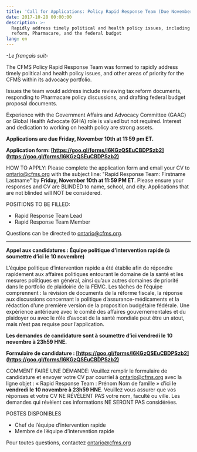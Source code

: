 ```yaml
---
title: 'Call for Applications: Policy Rapid Response Team (Due November 10th)'
date: 2017-10-28 00:00:00
description: >-
  Rapidly address timely political and health policy issues, including tax
  reform, Pharmacare, and the federal budget
lang: en
---
```



*-Le fran&ccedil;ais suit-*

The CFMS Policy Rapid Response Team was formed to rapidly address timely political and health policy issues, and other areas of priority for the CFMS within its advocacy portfolio.

Issues the team would address include reviewing tax reform documents, responding to Pharmacare policy discussions, and drafting federal budget proposal documents.

Experience with the Government Affairs and Advocacy Committee (GAAC) or Global Health Advocate (GHA) role is valued but not required. Interest and dedication to working on health policy are strong assets.

**Applications are due Friday, November 10th at 11:59 pm ET.**

**Application form: [https://goo.gl/forms/I6KGzQSEuCBDPSzb2](https://goo.gl/forms/I6KGzQSEuCBDPSzb2)**

HOW TO APPLY: Please complete the application form and email your CV to [ontario@cfms.org](javascript:void(location.href='mailto:'+String.fromCharCode(111,110,116,97,114,105,111,64,99,102,109,115,46,111,114,103))) with the subject line: "Rapid Response Team: Firstname Lastname" by **Friday, November 10th at 11:59 PM ET**. Please ensure your responses and CV are BLINDED to name, school, and city. Applications that are not blinded will NOT be considered.

POSITIONS TO BE FILLED:

* Rapid Response Team Lead
* Rapid Response Team Member

Questions can be directed to [ontario@cfms.org](javascript:void(location.href='mailto:'+String.fromCharCode(111,110,116,97,114,105,111,64,99,102,109,115,46,111,114,103))).

---

**Appel aux candidatures : &Eacute;quipe politique d’intervention rapide (&agrave; soumettre d’ici le 10 novembre)**

L’&eacute;quipe politique d’intervention rapide a &eacute;t&eacute; &eacute;tablie afin de r&eacute;pondre rapidement aux affaires politiques entourant le domaine de la sant&eacute; et les mesures politiques en g&eacute;n&eacute;ral, ainsi qu’aux autres domaines de priorit&eacute; dans le portfolio de plaidoirie de la FEMC. Les t&acirc;ches de l’&eacute;quipe comprennent : la r&eacute;vision de documents de la r&eacute;forme fiscale, la r&eacute;ponse aux discussions concernant la politique d’assurance-m&eacute;dicaments et la r&eacute;daction d’une premi&egrave;re version de la proposition budg&eacute;taire f&eacute;d&eacute;rale. Une exp&eacute;rience ant&eacute;rieure avec le comit&eacute; des affaires gouvernementales et du plaidoyer ou avec le r&ocirc;le d’avocat de la sant&eacute; mondiale peut &ecirc;tre un atout, mais n’est pas requise pour l’application.

**Les demandes de candidature sont &agrave; soumettre d’ici vendredi le 10 novembre &agrave; 23h59 HNE.**

**Formulaire de candidature : [https://goo.gl/forms/I6KGzQSEuCBDPSzb2](https://goo.gl/forms/I6KGzQSEuCBDPSzb2)**

COMMENT FAIRE UNE DEMANDE: Veuillez remplir le formulaire de candidature et envoyer votre CV par courriel &agrave; ontario@cfms.org avec la ligne objet : &laquo; Rapid Response Team : Pr&eacute;nom Nom de famille &raquo; d’ici le **vendredi le 10 novembre &agrave; 23h59 HNE**. Veuillez vous assurer que vos r&eacute;ponses et votre CV NE R&Eacute;V&Egrave;LENT PAS votre nom, facult&eacute; ou ville. Les demandes qui r&eacute;v&egrave;lent ces informations NE SERONT PAS consid&eacute;r&eacute;es.

POSTES DISPONIBLES

* Chef de l’&eacute;quipe d’intervention rapide
* Membre de l’&eacute;quipe d’intervention rapide

Pour toutes questions, contactez [ontario@cfms.org](javascript:void(location.href='mailto:'+String.fromCharCode(111,110,116,97,114,105,111,64,99,102,109,115,46,111,114,103)))